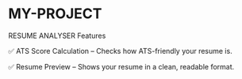 # MY-PROJECT
RESUME ANALYSER 
Features

✅ ATS Score Calculation – Checks how ATS-friendly your resume is.

✅ Resume Preview – Shows your resume in a clean, readable format.
